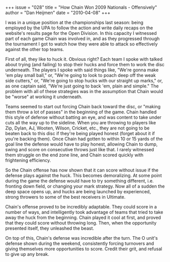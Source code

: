 +++
issue = "028"
title = "How Chain Won 2009 Nationals - Offensively"
author = "Dan Heijmen"
date = "2010-04-08"
+++

I was in a unique position at the championships last season: being employed by
the UPA to follow the action and write daily recaps on the website's results
page for the Open Division. In this capacity I witnessed part of each game
Chain was involved in, and as they progressed through the tournament I got to
watch how they were able to attack so effectively against the other top teams.  
  
First of all, they like to huck it. Obvious right? Each team I spoke with
talked about trying (and failing) to stop their hucks and force them to work
the disc underneath. The players I spoke with said things like, "We're gonna
make 'em play small ball," or, "We're going to look to poach deep off the weak
side cutters," or, "We're going to stop hucks with our straight up marks," or,
as one captain said, "We're just going to back 'em, plain and simple." The
problem with all of these strategies was in the assumption that Chain would be
"worse" at working it underneath.  
  
Teams seemed to start out forcing Chain back toward the disc, or "making them
throw a lot of passes" in the beginning of the game. Chain handled this style
of defense without batting an eye, and was content to take under cuts all the
way up to the sideline. When you are throwing to players like Zip, Dylan, AJ,
Wooten, Wilson, Cricket, etc., they are not going to be beaten back to this
disc if they're being played honest (forget about it if you're backing them).
Once Chain had gotten to within 10 or 15 yards of the goal line the defense
would have to play honest, allowing Chain to dump, swing and score on
consecutive throws just like that. I rarely witnessed them struggle on the end
zone line, and Chain scored quickly with frightening efficiency.  
  
So the Chain offense has now shown that it can score without issue if the
defense plays against the huck. This becomes demoralizing. At some point
during the game the defense would have to try something different, i.e.
fronting down field, or changing your mark strategy. Now all of a sudden the
deep space opens up, and hucks are being launched by experienced, strong
throwers to some of the best receivers in Ultimate.  
  
Chain's offense proved to be incredibly adaptable. They could score in a
number of ways, and intelligently took advantage of teams that tried to take
away the huck from the beginning. Chain played it cool at first, and proved
that they could score without throwing long. Then, when the opportunity
presented itself, they unleashed the beast.  
  
On top of this, Chain's defense was incredible after the turn. The O unit's
defense shown during the weekend, consistently forcing turnovers and giving
themselves more opportunities to score. Credit their grit, and refusal to give
up any break.
